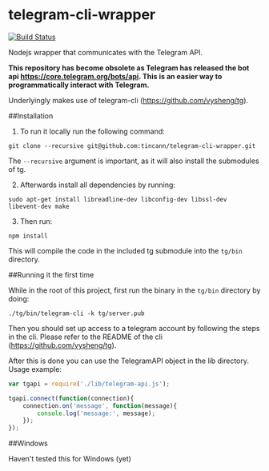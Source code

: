 telegram-cli-wrapper
===================
[![Build Status](https://travis-ci.org/tincann/telegram-cli-wrapper.svg)](https://travis-ci.org/tincann/telegram-cli-wrapper)

Nodejs wrapper that communicates with the Telegram API.

**This repository has become obsolete as Telegram has released the bot api https://core.telegram.org/bots/api. This is an easier way to programmatically interact with Telegram.**

Underlyingly makes use of telegram-cli (https://github.com/vysheng/tg).

##Installation

1. To run it locally run the following command:

 `git clone --recursive git@github.com:tincann/telegram-cli-wrapper.git`
  
  The `--recursive` argument is important, as it will also install the submodules of tg. 

2. Afterwards install all dependencies by running:

  `sudo apt-get install libreadline-dev libconfig-dev libssl-dev libevent-dev make`

3. Then run:

  `npm install`

 This will compile the code in the included tg submodule into the `tg/bin` directory.

##Running it the first time

While in the root of this project, first run the binary in the `tg/bin` directory by doing:

`./tg/bin/telegram-cli -k tg/server.pub`

Then you should set up access to a telegram account by following the steps in the cli. Please refer to the README of the cli (https://github.com/vysheng/tg).

After this is done you can use the TelegramAPI object in the lib directory. Usage example:

```javascript
var tgapi = require('./lib/telegram-api.js');

tgapi.connect(function(connection){
    connection.on('message', function(message){
        console.log('message:', message);
    });
});
```


##Windows

Haven't tested this for Windows (yet)

